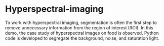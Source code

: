 # Hyperspectral-imaging
To work with hyperspectral imaging, segmentation is often the first step to remove unnecessary information from the region of interest (ROI).
In this demo, the case study of hyperspectral images on food is observed. 
Python code is developed to segregate the background, noise, and saturation light.
